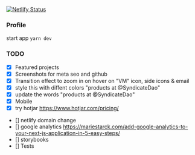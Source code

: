 [![Netlify Status](https://api.netlify.com/api/v1/badges/a02e30dc-9e68-4091-8cdd-279f8863b9c7/deploy-status)](https://app.netlify.com/sites/mutai/deploys)

### Profile
start app `yarn dev`

### TODO
- [x] Featured projects
- [x] Screenshots for meta seo and github
- [x] Transition effect to zoom in on hover on "VM" icon, side icons & email
- [x] style this with diffent colors "products at @SyndicateDao"
- [x] update the words "products at @SyndicateDao"
- [x] Mobile
- [x] try hotjar https://www.hotjar.com/pricing/
- [] netlify domain change
- [] google analytics https://mariestarck.com/add-google-analytics-to-your-next-js-application-in-5-easy-steps/
- [] storybooks
- [] Tests
